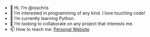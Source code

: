 - 👋 Hi, I’m @ioschris
- 👀 I’m interested in programming of any kind. I love touching code!
- 🌱 I’m currently learning Python.
- 💞️ I’m looking to collaborate on any project that interests me.
- 📫 How to reach me: [Personal Website](https://www.chrisharrisdev.com/)

<!---
ioschris/ioschris is a ✨ special ✨ repository because its `README.md` (this file) appears on your GitHub profile.
You can click the Preview link to take a look at your changes.
--->
